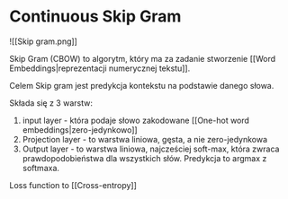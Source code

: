 # Continuous Skip Gram

![[Skip gram.png]]

Skip Gram (CBOW) to algorytm, który ma za zadanie stworzenie [[Word Embeddings|reprezentacji numerycznej tekstu]]. 

Celem Skip gram jest predykcja kontekstu na podstawie danego słowa.

Składa się z 3 warstw: 
1. input layer - która podaje słowo zakodowane [[One-hot word embeddings|zero-jedynkowo]]
2. Projection layer - to warstwa liniowa, gęsta, a nie zero-jedynkowa
3. Output layer - to warstwa liniowa, najcześciej soft-max, która zwraca prawdopodobieństwa dla wszystkich słów. Predykcja to argmax z softmaxa.

Loss function to [[Cross-entropy]]
